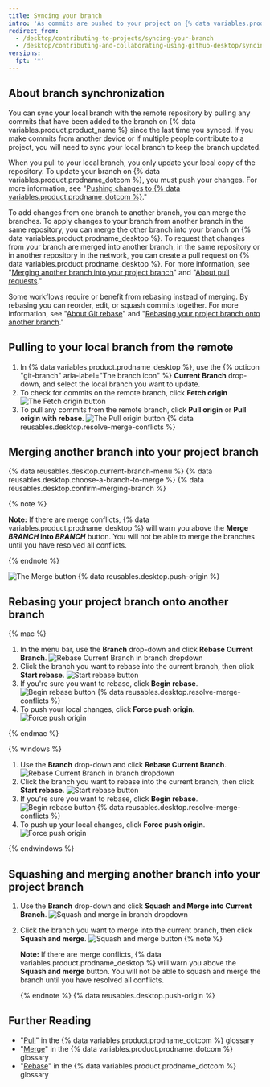 ```yaml
---
title: Syncing your branch
intro: 'As commits are pushed to your project on {% data variables.product.prodname_dotcom %}, you can keep your local copy of the project in sync by pulling from the remote repository.'
redirect_from:
  - /desktop/contributing-to-projects/syncing-your-branch
  - /desktop/contributing-and-collaborating-using-github-desktop/syncing-your-branch
versions:
  fpt: '*'
---
```

## About branch synchronization

You can sync your local branch with the remote repository by pulling any commits that have been added to the branch on {% data variables.product.product_name %} since the last time you synced. If you make commits from another device or if multiple people contribute to a project, you will need to sync your local branch to keep the branch updated.

When you pull to your local branch, you only update your local copy of the repository. To update your branch on {% data variables.product.prodname_dotcom %}, you must push your changes. For more information, see "[Pushing changes to {% data variables.product.prodname_dotcom %}](/desktop/contributing-to-projects/pushing-changes-to-github)."

To add changes from one branch to another branch, you can merge the branches. To apply changes to your branch from another branch in the same repository, you can merge the other branch into your branch on {% data variables.product.prodname_desktop %}. To request that changes from your branch are merged into another branch, in the same repository or in another repository in the network, you can create a pull request on {% data variables.product.prodname_desktop %}. For more information, see "[Merging another branch into your project branch](#merging-another-branch-into-your-project-branch)" and "[About pull requests](/github/collaborating-with-issues-and-pull-requests/about-pull-requests)."

Some workflows require or benefit from rebasing instead of merging. By rebasing you can reorder, edit, or squash commits together. For more information, see "[About Git rebase](/github/getting-started-with-github/about-git-rebase)" and "[Rebasing your project branch onto another branch](#rebasing-your-project-branch-onto-another-branch)."

## Pulling to your local branch from the remote

1. In {% data variables.product.prodname_desktop %}, use the {% octicon "git-branch" aria-label="The branch icon" %} **Current Branch** drop-down, and select the local branch you want to update.
2.  To check for commits on the remote branch, click **Fetch origin**
![The Fetch origin button](/assets/images/help/desktop/fetch-button.png)
3. To pull any commits from the remote branch, click **Pull origin** or **Pull origin with rebase**.
![The Pull origin button](/assets/images/help/desktop/pull-button.png)
{% data reusables.desktop.resolve-merge-conflicts %}

## Merging another branch into your project branch

{% data reusables.desktop.current-branch-menu %}
{% data reusables.desktop.choose-a-branch-to-merge %}
{% data reusables.desktop.confirm-merging-branch %}

   {% note %}

   **Note:** If there are merge conflicts, {% data variables.product.prodname_desktop %} will warn you above the **Merge <em>BRANCH</em> into <em>BRANCH</em>** button. You will not be able to merge the branches until you have resolved all conflicts.

   {% endnote %}

   ![The Merge button](/assets/images/help/desktop/merge-branch-button.png)
{% data reusables.desktop.push-origin %}

## Rebasing your project branch onto another branch

{% mac %}

1. In the menu bar, use the **Branch** drop-down and click **Rebase Current Branch**.
![Rebase Current Branch in branch dropdown](/assets/images/help/desktop/mac-rebase-current-branch.png)
2. Click the branch you want to rebase into the current branch, then click **Start rebase**.
![Start rebase button](/assets/images/help/desktop/start-rebase-button.png)
3. If you're sure you want to rebase, click **Begin rebase**.
![Begin rebase button](/assets/images/help/desktop/begin-rebase-button.png)
{% data reusables.desktop.resolve-merge-conflicts %}
4. To push your local changes, click **Force push origin**.
![Force push origin](/assets/images/help/desktop/force-push-origin.png)

{% endmac %}

{% windows %}

1. Use the **Branch** drop-down and click **Rebase Current Branch**.
![Rebase Current Branch in branch dropdown](/assets/images/help/desktop/windows-rebase-current-branch.png)
2. Click the branch you want to rebase into the current branch, then click **Start rebase**.
![Start rebase button](/assets/images/help/desktop/start-rebase-button.png)
3. If you're sure you want to rebase, click **Begin rebase**.
![Begin rebase button](/assets/images/help/desktop/begin-rebase-button.png)
{% data reusables.desktop.resolve-merge-conflicts %}
4. To push up your local changes, click **Force push origin**.
![Force push origin](/assets/images/help/desktop/force-push-origin.png)

{% endwindows %}

## Squashing and merging another branch into your project branch

1. Use the **Branch** drop-down and click **Squash and Merge into Current Branch**.
![Squash and merge in branch dropdown](/assets/images/help/desktop/squash-and-merge-menu.png)
2. Click the branch you want to merge into the current branch, then click **Squash and merge**.
![Squash and merge  button](/assets/images/help/desktop/squash-and-merge-selection.png)
   {% note %}

   **Note:** If there are merge conflicts, {% data variables.product.prodname_desktop %} will warn you above the **Squash and merge** button. You will not be able to squash and merge the branch until you have resolved all conflicts.

   {% endnote %}
{% data reusables.desktop.push-origin %}

## Further Reading
- "[Pull](/github/getting-started-with-github/github-glossary#pull)" in the {% data variables.product.prodname_dotcom %} glossary
- "[Merge](/github/getting-started-with-github/github-glossary#merge)" in the {% data variables.product.prodname_dotcom %} glossary
- "[Rebase](/github/getting-started-with-github/github-glossary#rebase)" in the {% data variables.product.prodname_dotcom %} glossary

